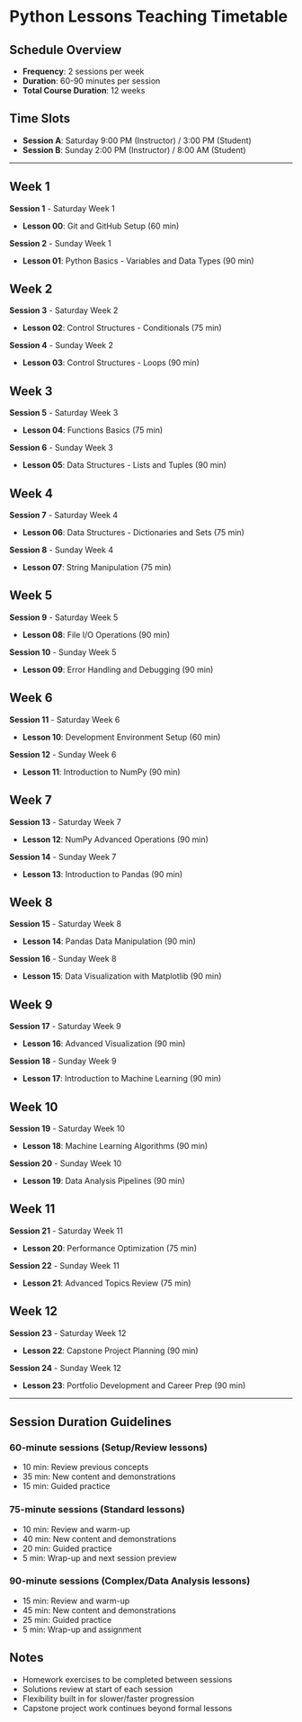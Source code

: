# Python Lessons Teaching Timetable

## Schedule Overview
- **Frequency**: 2 sessions per week
- **Duration**: 60-90 minutes per session
- **Total Course Duration**: 12 weeks

## Time Slots
- **Session A**: Saturday 9:00 PM (Instructor) / 3:00 PM (Student)
- **Session B**: Sunday 2:00 PM (Instructor) / 8:00 AM (Student)

---

## Week 1
**Session 1** - Saturday Week 1
- **Lesson 00**: Git and GitHub Setup (60 min)

**Session 2** - Sunday Week 1
- **Lesson 01**: Python Basics - Variables and Data Types (90 min)

## Week 2
**Session 3** - Saturday Week 2
- **Lesson 02**: Control Structures - Conditionals (75 min)

**Session 4** - Sunday Week 2
- **Lesson 03**: Control Structures - Loops (90 min)

## Week 3
**Session 5** - Saturday Week 3
- **Lesson 04**: Functions Basics (75 min)

**Session 6** - Sunday Week 3
- **Lesson 05**: Data Structures - Lists and Tuples (90 min)

## Week 4
**Session 7** - Saturday Week 4
- **Lesson 06**: Data Structures - Dictionaries and Sets (75 min)

**Session 8** - Sunday Week 4
- **Lesson 07**: String Manipulation (75 min)

## Week 5
**Session 9** - Saturday Week 5
- **Lesson 08**: File I/O Operations (90 min)

**Session 10** - Sunday Week 5
- **Lesson 09**: Error Handling and Debugging (90 min)

## Week 6
**Session 11** - Saturday Week 6
- **Lesson 10**: Development Environment Setup (60 min)

**Session 12** - Sunday Week 6
- **Lesson 11**: Introduction to NumPy (90 min)

## Week 7
**Session 13** - Saturday Week 7
- **Lesson 12**: NumPy Advanced Operations (90 min)

**Session 14** - Sunday Week 7
- **Lesson 13**: Introduction to Pandas (90 min)

## Week 8
**Session 15** - Saturday Week 8
- **Lesson 14**: Pandas Data Manipulation (90 min)

**Session 16** - Sunday Week 8
- **Lesson 15**: Data Visualization with Matplotlib (90 min)

## Week 9
**Session 17** - Saturday Week 9
- **Lesson 16**: Advanced Visualization (90 min)

**Session 18** - Sunday Week 9
- **Lesson 17**: Introduction to Machine Learning (90 min)

## Week 10
**Session 19** - Saturday Week 10
- **Lesson 18**: Machine Learning Algorithms (90 min)

**Session 20** - Sunday Week 10
- **Lesson 19**: Data Analysis Pipelines (90 min)

## Week 11
**Session 21** - Saturday Week 11
- **Lesson 20**: Performance Optimization (75 min)

**Session 22** - Sunday Week 11
- **Lesson 21**: Advanced Topics Review (75 min)

## Week 12
**Session 23** - Saturday Week 12
- **Lesson 22**: Capstone Project Planning (90 min)

**Session 24** - Sunday Week 12
- **Lesson 23**: Portfolio Development and Career Prep (90 min)

---

## Session Duration Guidelines

### 60-minute sessions (Setup/Review lessons)
- 10 min: Review previous concepts
- 35 min: New content and demonstrations
- 15 min: Guided practice

### 75-minute sessions (Standard lessons)
- 10 min: Review and warm-up
- 40 min: New content and demonstrations
- 20 min: Guided practice
- 5 min: Wrap-up and next session preview

### 90-minute sessions (Complex/Data Analysis lessons)
- 15 min: Review and warm-up
- 45 min: New content and demonstrations
- 25 min: Guided practice
- 5 min: Wrap-up and assignment

## Notes
- Homework exercises to be completed between sessions
- Solutions review at start of each session
- Flexibility built in for slower/faster progression
- Capstone project work continues beyond formal lessons
